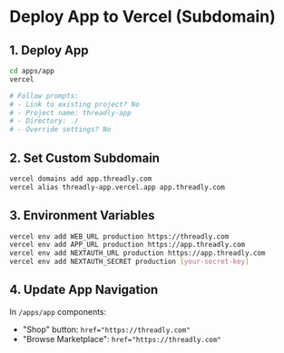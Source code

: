 # Deploy App to Vercel (Subdomain)

## 1. Deploy App
```bash
cd apps/app
vercel

# Follow prompts:
# - Link to existing project? No
# - Project name: threadly-app
# - Directory: ./
# - Override settings? No
```

## 2. Set Custom Subdomain
```bash
vercel domains add app.threadly.com
vercel alias threadly-app.vercel.app app.threadly.com
```

## 3. Environment Variables
```bash
vercel env add WEB_URL production https://threadly.com
vercel env add APP_URL production https://app.threadly.com
vercel env add NEXTAUTH_URL production https://app.threadly.com
vercel env add NEXTAUTH_SECRET production [your-secret-key]
```

## 4. Update App Navigation
In `/apps/app` components:
- "Shop" button: `href="https://threadly.com"`
- "Browse Marketplace": `href="https://threadly.com"` 